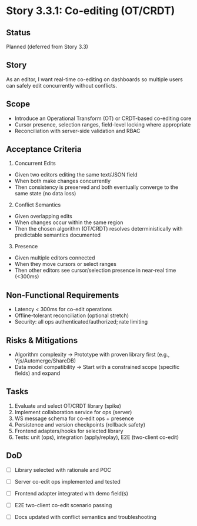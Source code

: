 # Story 3.3.1: Co-editing (OT/CRDT)

## Status
Planned (deferred from Story 3.3)

## Story
As an editor, I want real-time co-editing on dashboards so multiple users can safely edit concurrently without conflicts.

## Scope
- Introduce an Operational Transform (OT) or CRDT-based co-editing core
- Cursor presence, selection ranges, field-level locking where appropriate
- Reconciliation with server-side validation and RBAC

## Acceptance Criteria
1) Concurrent Edits
- Given two editors editing the same text/JSON field
- When both make changes concurrently
- Then consistency is preserved and both eventually converge to the same state (no data loss)

2) Conflict Semantics
- Given overlapping edits
- When changes occur within the same region
- Then the chosen algorithm (OT/CRDT) resolves deterministically with predictable semantics documented

3) Presence
- Given multiple editors connected
- When they move cursors or select ranges
- Then other editors see cursor/selection presence in near-real time (<300ms)

## Non-Functional Requirements
- Latency < 300ms for co-edit operations
- Offline-tolerant reconciliation (optional stretch)
- Security: all ops authenticated/authorized; rate limiting

## Risks & Mitigations
- Algorithm complexity -> Prototype with proven library first (e.g., Yjs/Automerge/ShareDB)
- Data model compatibility -> Start with a constrained scope (specific fields) and expand

## Tasks
1. Evaluate and select OT/CRDT library (spike)
2. Implement collaboration service for ops (server)
3. WS message schema for co-edit ops + presence
4. Persistence and version checkpoints (rollback safety)
5. Frontend adapters/hooks for selected library
6. Tests: unit (ops), integration (apply/replay), E2E (two-client co-edit)

## DoD
- [ ] Library selected with rationale and POC
- [ ] Server co-edit ops implemented and tested
- [ ] Frontend adapter integrated with demo field(s)
- [ ] E2E two-client co-edit scenario passing
- [ ] Docs updated with conflict semantics and troubleshooting

